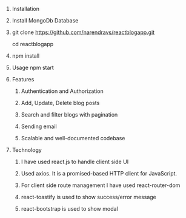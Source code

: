 1. Installation

2. Install MongoDb Database

3. git clone https://github.com/narendravs/reactblogapp.git

   cd reactblogapp

5. npm install

6. Usage
   npm start

7. Features
  
    1. Authentication and Authorization
  
    2. Add, Update, Delete blog posts
  
    3. Search and filter blogs with pagination
  
    4. Sending email
  
    5. Scalable and well-documented codebase

8. Technology

    1. I have used react.js to handle client side UI
  
    2. Used axios. It is a promised-based HTTP client for JavaScript.
  
    3. For client side route management I have used react-router-dom
    
    4. react-toastify is used to show success/error message
    
    5. react-bootstrap is used to show modal
